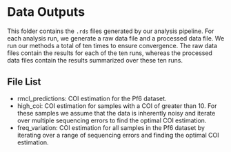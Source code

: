 # Data Outputs

This folder contains the `.rds` files generated by our analysis pipeline. For
each analysis run, we generate a raw data file and a processed data file. We run
our methods a total of ten times to ensure convergence. The raw data files
contain the results for each of the ten runs, whereas the processed data files
contain the results summarized over these ten runs.

## File List

- rmcl_predictions: COI estimation for the Pf6 dataset.
- high_coi: COI estimation for samples with a COI of greater than 10. For these
  samples we assume that the data is inherently noisy and iterate over multiple
  sequencing errors to find the optimal COI estimation.
- freq_variation: COI estimation for all samples in the Pf6 dataset by iterating
  over a range of sequencing errors and finding the optimal COI estimation.
